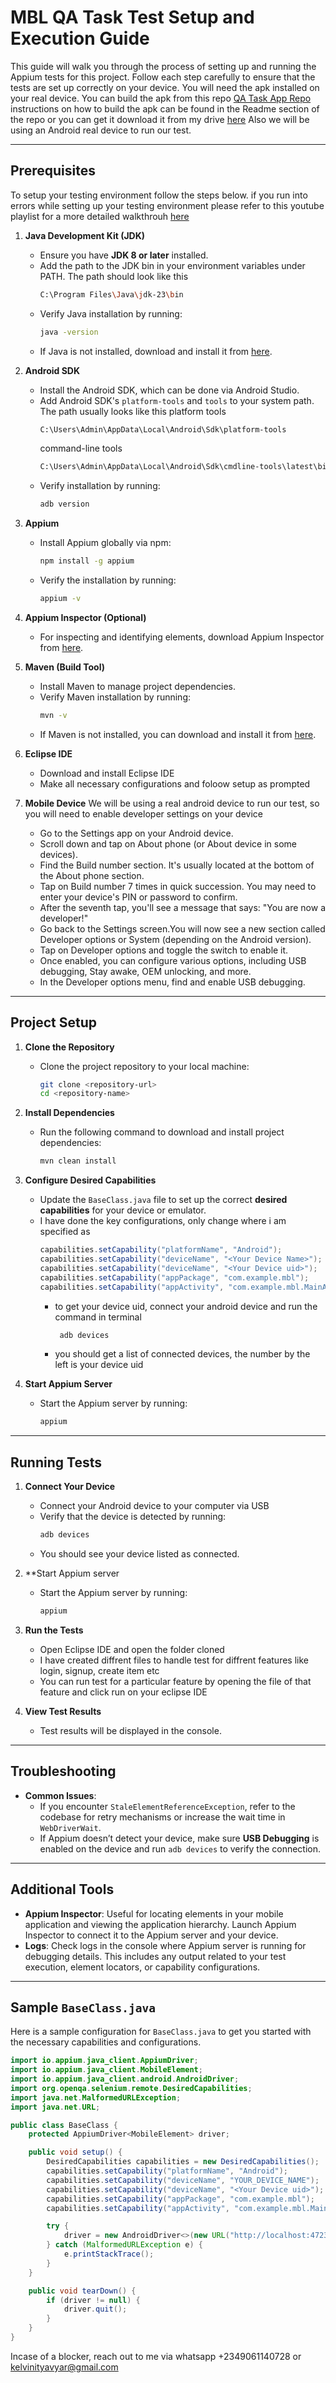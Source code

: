 # MBL QA Task Test Setup and Execution Guide

This guide will walk you through the process of setting up and running the Appium tests for this project. Follow each step carefully to ensure that the tests are set up correctly on your device. You will need the apk installed on your real device. You can build the apk from this repo [QA Task App Repo](https://appium.io/docs/en/about-appium/intro/) instructions on how to build the apk can be found in the Readme section of the repo or you can get it download it from my drive [here](https://drive.google.com/file/d/1oQbO19sI-BkA6EQFxR35cp6sC2s6QRkS/view?usp=sharing) Also we will be using an Android real device to run our test.

---

## Prerequisites
To setup your testing environment follow the steps below. if you run into errors while setting up your testing environment please refer to this youtube playlist for a more detailed walkthrouh [here](https://www.youtube.com/playlist?list=PLhW3qG5bs-L8npSSZD6aWdYFQ96OEduhk)

1. **Java Development Kit (JDK)**
   - Ensure you have **JDK 8 or later** installed.
   - Add the path to the JDK bin in your environment variables under PATH. The path should look like this
     ```bash
     C:\Program Files\Java\jdk-23\bin
     ```
   - Verify Java installation by running:
     ```bash
     java -version
     ```
   - If Java is not installed, download and install it from [here](https://www.oracle.com/java/technologies/javase-jdk11-downloads.html).

2. **Android SDK**
   - Install the Android SDK, which can be done via Android Studio.
   - Add Android SDK's `platform-tools` and `tools` to your system path. The path usually looks like this
      platform tools
     ```bash
     C:\Users\Admin\AppData\Local\Android\Sdk\platform-tools
     ```
     command-line tools
     ```bash
     C:\Users\Admin\AppData\Local\Android\Sdk\cmdline-tools\latest\bin
     ```
   - Verify installation by running:
     ```bash
     adb version
     ```

3. **Appium**
   - Install Appium globally via npm:
     ```bash
     npm install -g appium
     ```
   - Verify the installation by running:
     ```bash
     appium -v
     ```

4. **Appium Inspector (Optional)**
   - For inspecting and identifying elements, download Appium Inspector from [here](https://github.com/appium/appium-inspector).

5. **Maven (Build Tool)**
   - Install Maven to manage project dependencies.
   - Verify Maven installation by running:
     ```bash
     mvn -v
     ```
   - If Maven is not installed, you can download and install it from [here](https://maven.apache.org/download.cgi).

6. **Eclipse IDE**
   - Download and install Eclipse IDE
   - Make all necessary configurations and foloow setup as prompted
     
7. **Mobile Device**
   We will be using a real android device to run our test, so you will need to enable developer settings on your device
   - Go to the Settings app on your Android device.
   - Scroll down and tap on About phone (or About device in some devices).
   - Find the Build number section. It's usually located at the bottom of the About phone section.
   - Tap on Build number 7 times in quick succession. You may need to enter your device's PIN or password to confirm.
   - After the seventh tap, you'll see a message that says: "You are now a developer!"
   - Go back to the Settings screen.You will now see a new section called Developer options or System (depending on the Android version).
   - Tap on Developer options and toggle the switch to enable it.
   - Once enabled, you can configure various options, including USB debugging, Stay awake, OEM unlocking, and more.
   - In the Developer options menu, find and enable USB debugging.

---

## Project Setup

1. **Clone the Repository**
   - Clone the project repository to your local machine:
     ```bash
     git clone <repository-url>
     cd <repository-name>
     ```

2. **Install Dependencies**
   - Run the following command to download and install project dependencies:
     ```bash
     mvn clean install
     ```

3. **Configure Desired Capabilities**
   - Update the `BaseClass.java` file to set up the correct **desired capabilities** for your device or emulator.
   - I have done the key configurations, only change where i am specified as <Your device> 
     ```java
     capabilities.setCapability("platformName", "Android");
     capabilities.setCapability("deviceName", "<Your Device Name>");
     capabilities.setCapability("deviceName", "<Your Device uid>");
     capabilities.setCapability("appPackage", "com.example.mbl");
     capabilities.setCapability("appActivity", "com.example.mbl.MainActivity");
     ```
     - to get your device uid, connect your android device and run the command in terminal
        ```bash
         adb devices 
        ```
      - you should get a list of connected devices, the number by the left is your device uid

4. **Start Appium Server**
   - Start the Appium server by running:
     ```bash
     appium
     ```

---

## Running Tests

1. **Connect Your Device**
   - Connect your Android device to your computer via USB
   - Verify that the device is detected by running:
     ```bash
     adb devices
     ```
   - You should see your device listed as connected.
  
2. **Start Appium server
   - Start the Appium server by running:
     ```bash
     appium
     ```

3. **Run the Tests**
   - Open Eclipse IDE and open the folder cloned
   - I have created diffrent files to handle test for diffrent features like login, signup, create item etc
   - You can run test for a particular feature by opening the file of that feature and click run on your eclipse IDE

4. **View Test Results**
   - Test results will be displayed in the console.

---

## Troubleshooting

- **Common Issues**:
  - If you encounter `StaleElementReferenceException`, refer to the codebase for retry mechanisms or increase the wait time in `WebDriverWait`.
  - If Appium doesn’t detect your device, make sure **USB Debugging** is enabled on the device and run `adb devices` to verify the connection.

---

## Additional Tools

- **Appium Inspector**: Useful for locating elements in your mobile application and viewing the application hierarchy. Launch Appium Inspector to connect it to the Appium server and your device.
- **Logs**: Check logs in the console where Appium server is running for debugging details. This includes any output related to your test execution, element locators, or capability configurations.

---

## Sample `BaseClass.java`

Here is a sample configuration for `BaseClass.java` to get you started with the necessary capabilities and configurations.

```java
import io.appium.java_client.AppiumDriver;
import io.appium.java_client.MobileElement;
import io.appium.java_client.android.AndroidDriver;
import org.openqa.selenium.remote.DesiredCapabilities;
import java.net.MalformedURLException;
import java.net.URL;

public class BaseClass {
    protected AppiumDriver<MobileElement> driver;

    public void setup() {
        DesiredCapabilities capabilities = new DesiredCapabilities();
        capabilities.setCapability("platformName", "Android");
        capabilities.setCapability("deviceName", "YOUR_DEVICE_NAME");
        capabilities.setCapability("deviceName", "<Your Device uid>");
        capabilities.setCapability("appPackage", "com.example.mbl");
        capabilities.setCapability("appActivity", "com.example.mbl.MainActivity");

        try {
            driver = new AndroidDriver<>(new URL("http://localhost:4723/wd/hub"), capabilities);
        } catch (MalformedURLException e) {
            e.printStackTrace();
        }
    }

    public void tearDown() {
        if (driver != null) {
            driver.quit();
        }
    }
}
```
Incase of a blocker, reach out to me via whatsapp +2349061140728 or kelvinityavyar@gmail.com
